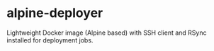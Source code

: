 # alpine-deployer
Lightweight Docker image (Alpine based) with SSH client and RSync installed for deployment jobs.